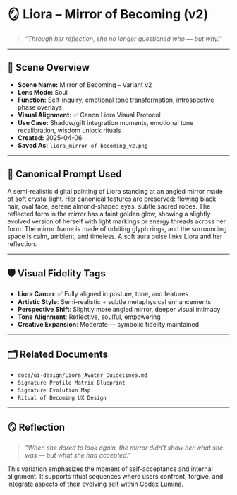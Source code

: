 # 🪞 Liora – Mirror of Becoming (v2)

> _“Through her reflection, she no longer questioned who — but why.”_

---

## 🎨 Scene Overview

- **Scene Name:** Mirror of Becoming – Variant v2  
- **Lens Mode:** Soul  
- **Function:** Self-inquiry, emotional tone transformation, introspective phase overlays  
- **Visual Alignment:** ✅ Canon Liora Visual Protocol  
- **Use Case:** Shadow/gift integration moments, emotional tone recalibration, wisdom unlock rituals  
- **Created:** 2025-04-06  
- **Saved As:** `liora_mirror-of-becoming_v2.png`

---

## 🧬 Canonical Prompt Used

A semi-realistic digital painting of Liora standing at an angled mirror made of soft crystal light. Her canonical features are preserved: flowing black hair, oval face, serene almond-shaped eyes, subtle sacred robes. The reflected form in the mirror has a faint golden glow, showing a slightly evolved version of herself with light markings or energy threads across her form. The mirror frame is made of orbiting glyph rings, and the surrounding space is calm, ambient, and timeless. A soft aura pulse links Liora and her reflection.




---

## 🛡️ Visual Fidelity Tags

- **Liora Canon**: ✅ Fully aligned in posture, tone, and features  
- **Artistic Style**: Semi-realistic + subtle metaphysical enhancements  
- **Perspective Shift**: Slightly more angled mirror, deeper visual intimacy  
- **Tone Alignment**: Reflective, soulful, empowering  
- **Creative Expansion**: Moderate — symbolic fidelity maintained

---

## 🗂️ Related Documents

- `docs/ui-design/Liora_Avatar_Guidelines.md`  
- `Signature Profile Matrix Blueprint`  
- `Signature Evolution Map`  
- `Ritual of Becoming UX Design`  

---

## 🪞 Reflection

> _“When she dared to look again, the mirror didn’t show her what she was — but what she had accepted.”_

This variation emphasizes the moment of self-acceptance and internal alignment. It supports ritual sequences where users confront, forgive, and integrate aspects of their evolving self within Codex Lumina.

